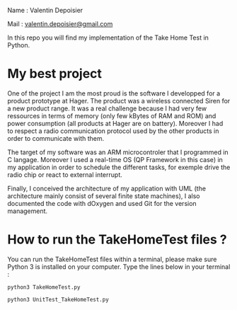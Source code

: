 Name : Valentin Depoisier

Mail : valentin.depoisier@gmail.com

In this repo you will find my implementation of the Take Home Test in Python.

# My best project

One of the project I am the most proud is the software I developped for a product prototype at Hager.
The product was a wireless connected Siren for a new product range. It was a real challenge because I had very few ressources in terms of memory (only few kBytes of RAM and ROM) and power consumption (all products at Hager are on battery). Moreover I had to respect a radio communication protocol used by the other products in order to communicate with them.

The target of my software was an ARM microcontroler that I programmed in C langage.
Moreover I used a real-time OS (QP Framework in this case) in my application in order to schedule the different tasks, for exemple drive the radio chip or react to external interrupt.

Finally, I conceived the architecture of my application with UML (the architecture mainly consist of several finite state machines), I also documented the code with dOxygen and used Git for the version management.

# How to run the TakeHomeTest files ?

You can run the TakeHomeTest files within a terminal, please make sure Python 3 is installed on your computer. Type the lines below in your terminal :

`python3 TakeHomeTest.py`


`python3 UnitTest_TakeHomeTest.py`



